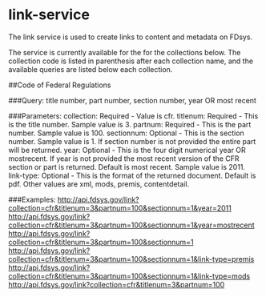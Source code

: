 # link-service
The link service is used to create links to content and metadata on FDsys.

The service is currently available for the for the collections below. The collection code is listed in parenthesis after each collection name, and the available queries are listed below each collection.

##Code of Federal Regulations

###Query: 
title number, part number, section number, year OR most recent

###Parameters:
collection: Required - Value is cfr. 
titlenum: Required - This is the title number. Sample value is 3. 
partnum: Required - This is the part number. Sample value is 100. 
sectionnum: Optional - This is the section number. Sample value is 1. If section number is not provided the entire part will be returned. 
year: Optional - This is the four digit numerical year OR mostrecent. If year is not provided the most recent version of the CFR section or part is returned. Default is most recent. Sample value is 2011. 
link-type: Optional - This is the format of the returned document. Default is pdf. Other values are xml, mods, premis, contentdetail. 

###Examples:
http://api.fdsys.gov/link?collection=cfr&titlenum=3&partnum=100&sectionnum=1&year=2011 
http://api.fdsys.gov/link?collection=cfr&titlenum=3&partnum=100&sectionnum=1&year=mostrecent 
http://api.fdsys.gov/link?collection=cfr&titlenum=3&partnum=100&sectionnum=1 
http://api.fdsys.gov/link?collection=cfr&titlenum=3&partnum=100&sectionnum=1&link-type=premis 
http://api.fdsys.gov/link?collection=cfr&titlenum=3&partnum=100&sectionnum=1&link-type=mods 
http://api.fdsys.gov/link?collection=cfr&titlenum=3&partnum=100 
